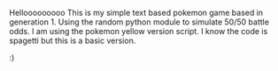 Hellooooooooo
This is my simple text based pokemon game based in generation 1. Using the random python module to simulate 50/50 battle odds. I am using the pokemon yellow version script.
I know the code is spagetti but this is a basic version. 






















:)
